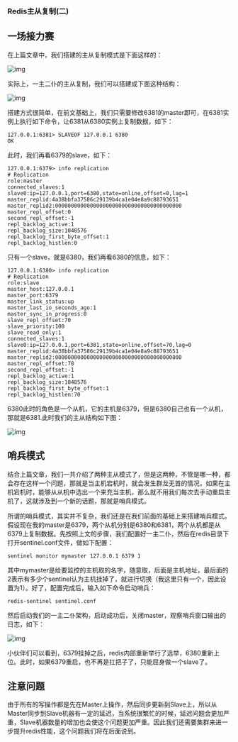 ### Redis主从复制(二)

## 一场接力赛

在上篇文章中，我们搭建的主从复制模式是下面这样的：

![img](https://mmbiz.qpic.cn/mmbiz_png/GvtDGKK4uYnKsYW7dwk0aaRIrKcESa9ibiaq4WfV2TDDvyGMsfjVVZ3K8oKEYT6m7YfJQekNiayQ4PfknStVl21QQ/640?wx_fmt=png&tp=webp&wxfrom=5&wx_lazy=1&wx_co=1) 

实际上，一主二仆的主从复制，我们可以搭建成下面这种结构：

![img](https://mmbiz.qpic.cn/mmbiz_png/GvtDGKK4uYnKsYW7dwk0aaRIrKcESa9ibbMvoJzK9ycEft3gcMssde1knu6OlGzgBWlRFRNyZYFuIc3pBUIce7g/640?wx_fmt=png&tp=webp&wxfrom=5&wx_lazy=1&wx_co=1) 

搭建方式很简单，在前文基础上，我们只需要修改6381的master即可，在6381实例上执行如下命令，让6381从6380实例上复制数据，如下：

```
127.0.0.1:6381> SLAVEOF 127.0.0.1 6380
OK
```

此时，我们再看6379的slave，如下：

```
127.0.0.1:6379> info replication
# Replication
role:master
connected_slaves:1
slave0:ip=127.0.0.1,port=6380,state=online,offset=0,lag=1
master_replid:4a38bbfa37586c29139b4ca1e04e8a9c88793651
master_replid2:0000000000000000000000000000000000000000
master_repl_offset:0
second_repl_offset:-1
repl_backlog_active:1
repl_backlog_size:1048576
repl_backlog_first_byte_offset:1
repl_backlog_histlen:0
```

只有一个slave，就是6380，我们再看6380的信息，如下：

```
127.0.0.1:6380> info replication
# Replication
role:slave
master_host:127.0.0.1
master_port:6379
master_link_status:up
master_last_io_seconds_ago:1
master_sync_in_progress:0
slave_repl_offset:70
slave_priority:100
slave_read_only:1
connected_slaves:1
slave0:ip=127.0.0.1,port=6381,state=online,offset=70,lag=0
master_replid:4a38bbfa37586c29139b4ca1e04e8a9c88793651
master_replid2:0000000000000000000000000000000000000000
master_repl_offset:70
second_repl_offset:-1
repl_backlog_active:1
repl_backlog_size:1048576
repl_backlog_first_byte_offset:1
repl_backlog_histlen:70
```

6380此时的角色是一个从机，它的主机是6379，但是6380自己也有一个从机，那就是6381.此时我们的主从结构如下图：

![img](https://mmbiz.qpic.cn/mmbiz_png/GvtDGKK4uYnKsYW7dwk0aaRIrKcESa9ibsP2vDFVibwYYYIXRXjw3fibK0Sv6VvrxnGnzk14NPqjAKx3j7m5Tv3fA/640?wx_fmt=png&tp=webp&wxfrom=5&wx_lazy=1&wx_co=1) 

## 哨兵模式

结合上篇文章，我们一共介绍了两种主从模式了，但是这两种，不管是哪一种，都会存在这样一个问题，那就是当主机宕机时，就会发生群龙无首的情况，如果在主机宕机时，能够从从机中选出一个来充当主机，那么就不用我们每次去手动重启主机了，这就涉及到一个新的话题，那就是哨兵模式。

所谓的哨兵模式，其实并不复杂，我们还是在我们前面的基础上来搭建哨兵模式。假设现在我的master是6379，两个从机分别是6380和6381，两个从机都是从6379上复制数据。先按照上文的步骤，我们配置好一主二仆，然后在redis目录下打开sentinel.conf文件，做如下配置：

```
sentinel monitor mymaster 127.0.0.1 6379 1
```

其中mymaster是给要监控的主机取的名字，随意取，后面是主机地址，最后面的2表示有多少个sentinel认为主机挂掉了，就进行切换（我这里只有一个，因此设置为1）。好了，配置完成后，输入如下命令启动哨兵：

```
redis-sentinel sentinel.conf
```

然后启动我们的一主二仆架构，启动成功后，关闭master，观察哨兵窗口输出的日志，如下：

![img](https://mmbiz.qpic.cn/mmbiz_png/GvtDGKK4uYkDMI3uS8pib8YRSZicLOPVOUtPtRvsRPxQYDibXKr9MlRwXq6QnhEKhEn52xzTOAicsRVdBwiba8UAqAg/640?wx_fmt=png&tp=webp&wxfrom=5&wx_lazy=1&wx_co=1) 

小伙伴们可以看到，6379挂掉之后，redis内部重新举行了选举，6380重新上位。此时，如果6379重启，也不再是扛把子了，只能屈身做一个slave了。

## 注意问题

由于所有的写操作都是先在Master上操作，然后同步更新到Slave上，所以从Master同步到Slave机器有一定的延迟，当系统很繁忙的时候，延迟问题会更加严重，Slave机器数量的增加也会使这个问题更加严重。因此我们还需要集群来进一步提升redis性能，这个问题我们将在后面说到。